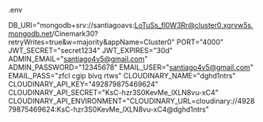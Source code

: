.env










































DB_URI="mongodb+srv://santiagoavs:LoTuSs_fl0W3Rr@cluster0.xgrvw5s.mongodb.net/Cinemark30?retryWrites=true&w=majority&appName=Cluster0"
PORT="4000"
JWT_SECRET="secret1234"
JWT_EXPIRES="30d"
ADMIN_EMAIL="santiago4v5@gmail.com"
ADMIN_PASSWORD="12345678"
EMAIL_USER="santiago4v5@gmail.com"
EMAIL_PASS="zfcl cgip bivq rtws"
CLOUDINARY_NAME="dghd1ntrs"
CLOUDINARY_API_KEY="492879875469624"
CLOUDINARY_API_SECRET="KsC-hzr3S0KevMe_lXLN8vu-xC4"
CLOUDINARY_API_ENVIRONMENT="CLOUDINARY_URL=cloudinary://492879875469624:KsC-hzr3S0KevMe_lXLN8vu-xC4@dghd1ntrs"
